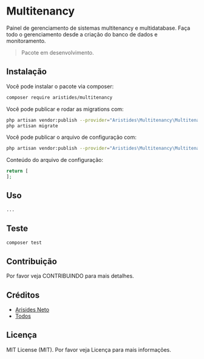 # Multitenancy

Painel de gerenciamento de sistemas multitenancy e multidatabase. Faça todo o gerenciamento desde a criação do banco de dados e monitoramento.

> Pacote em desenvolvimento.

## Instalação

Você pode instalar o pacote via composer:

```bash
composer require aristides/multitenancy
```

Você pode publicar e rodar as migrations com:

```bash
php artisan vendor:publish --provider="Aristides\Multitenancy\MultitenancyServiceProvider" --tag="migrations"
php artisan migrate
```

Você pode publicar o arquivo de configuração com:

```bash
php artisan vendor:publish --provider="Aristides\Multitenancy\MultitenancyServiceProvider" --tag="config"
```

Conteúdo do arquivo de configuração:

```php
return [
];
```

## Uso

```php
...
```

## Teste

```bash
composer test
```


## Contribuição

Por favor veja CONTRIBUINDO para mais detalhes.


## Créditos

- [Arisides Neto](https://github.com/aristidesneto)
- [Todos](../../contributors)

## Licença


MIT License (MIT). Por favor veja Licença para mais informações.
